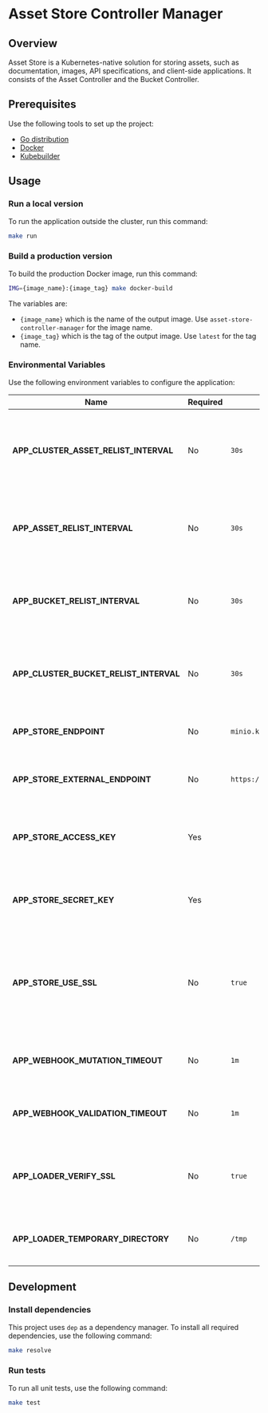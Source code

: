 # Asset Store Controller Manager

## Overview

Asset Store is a Kubernetes-native solution for storing assets, such as documentation, images, API specifications, and client-side applications. It consists of the Asset Controller and the Bucket Controller.

## Prerequisites

Use the following tools to set up the project:

* [Go distribution](https://golang.org)
* [Docker](https://www.docker.com/)
* [Kubebuilder](https://github.com/kubernetes-sigs/kubebuilder)

## Usage

### Run a local version

To run the application outside the cluster, run this command:

```bash
make run
```

### Build a production version

To build the production Docker image, run this command:

```bash
IMG={image_name}:{image_tag} make docker-build
```

The variables are:

* `{image_name}` which is the name of the output image. Use `asset-store-controller-manager` for the image name.
* `{image_tag}` which is the tag of the output image. Use `latest` for the tag name.

### Environmental Variables

Use the following environment variables to configure the application:

| Name | Required | Default | Description |
|------|----------|---------|-------------|
| **APP_CLUSTER_ASSET_RELIST_INTERVAL** | No | `30s` | The period of time after which the controller refreshes the status of a ClusterAsset CR |
| **APP_ASSET_RELIST_INTERVAL** | No | `30s` | The period of time after which the controller refreshes the status of an Asset CR |
| **APP_BUCKET_RELIST_INTERVAL** | No | `30s` | The period of time after which the controller refreshes the status of a Bucket CR |
| **APP_CLUSTER_BUCKET_RELIST_INTERVAL** | No | `30s` | The period of time after which the controller refreshes the status of a ClusterBucket |
| **APP_STORE_ENDPOINT** | No | `minio.kyma.local` | The address of the content storage server |
| **APP_STORE_EXTERNAL_ENDPOINT** | No | `https://minio.kyma.local` | The external address of the content storage server |
| **APP_STORE_ACCESS_KEY** | Yes |  | The access key required to sign in to the content storage server |
| **APP_STORE_SECRET_KEY** | Yes |  | The secret key required to sign in to the content storage server |
| **APP_STORE_USE_SSL** | No | `true` | The variable that enforces the use of HTTPS for the connection with the content storage server |
| **APP_WEBHOOK_MUTATION_TIMEOUT** | No | `1m` | The period of time after which mutation is canceled |
| **APP_WEBHOOK_VALIDATION_TIMEOUT** | No | `1m` | The period of time after which validation is canceled |
| **APP_LOADER_VERIFY_SSL** | No | `true` | The variable that verifies SSL certificate before downloading source files |
| **APP_LOADER_TEMPORARY_DIRECTORY** | No | `/tmp` | The path to the directory used to temporarily store data |

## Development

### Install dependencies

This project uses `dep` as a dependency manager. To install all required dependencies, use the following command:
```bash
make resolve
```

### Run tests

To run all unit tests, use the following command:

```bash
make test
```
